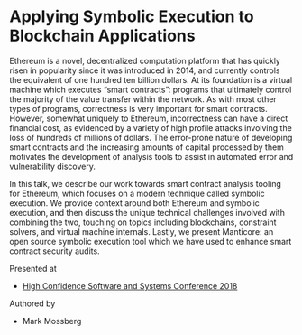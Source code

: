 # Applying Symbolic Execution to Blockchain Applications

Ethereum is a novel, decentralized computation platform that has quickly risen in popularity since it was introduced in 2014, and currently controls the equivalent of one hundred ten billion dollars. At its foundation is a virtual machine which executes “smart contracts”: programs that ultimately control the majority of the value transfer within the network. As with most other types of programs, correctness is very important for smart contracts. However, somewhat uniquely to Ethereum, incorrectness can have a direct financial cost, as evidenced by a variety of high profile attacks involving the loss of hundreds of millions of dollars. The error-prone nature of developing smart contracts and the increasing amounts of capital processed by them motivates the development of analysis tools to assist in automated error and vulnerability discovery.

In this talk, we describe our work towards smart contract analysis tooling for Ethereum, which focuses on a modern technique called symbolic execution. We provide context around both Ethereum and symbolic execution, and then discuss the unique technical challenges involved with combining the two, touching on topics including blockchains, constraint solvers, and virtual machine internals. Lastly, we present Manticore: an open source symbolic execution tool which we have used to enhance smart contract security audits.

Presented at

* [High Confidence Software and Systems Conference 2018](https://cps-vo.org/hcss18/mossberg)

Authored by

* Mark Mossberg
